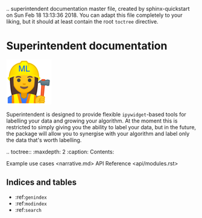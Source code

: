 .. superintendent documentation master file, created by
   sphinx-quickstart on Sun Feb 18 13:13:36 2018.
   You can adapt this file completely to your liking, but it should at least
   contain the root `toctree` directive.

# Superintendent documentation

![](logo.png)

Superintendent is designed to provide flexible `ipywidget`-based tools for
labelling your data and growing your algorithm. At the moment this is restricted
to simply giving you the ability to label your data, but in the future, the
package will allow you to synergise with your algorithm and label only the data
that's worth labelling.

.. toctree::
   :maxdepth: 2
   :caption: Contents:

   Example use cases <narrative.md>
   API Reference <api/modules.rst>

<!-- .. mdinclude:: ../README.md -->

## Indices and tables

* :ref:`genindex`
* :ref:`modindex`
* :ref:`search`
